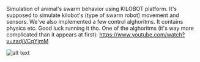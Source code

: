 Simulation of animal's swarm behavior using KILOBOT platform. It's supposed to simulate kilobot's (type of swarm robot) movement and sensors. We've also implemented a few control alghoritms. It contains physics etc. Good luck running it tho. 
One of the alghoritms (it's way more complicated than it appears at first):
https://www.youtube.com/watch?v=zadjVCqYjmM 

![alt text](https://i.imgur.com/vWrRoOj.png)

